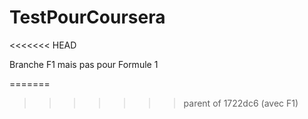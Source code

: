 # TestPourCoursera
<<<<<<< HEAD



Branche F1 mais pas pour Formule 1

=======
>>>>>>> parent of 1722dc6 (avec F1)
